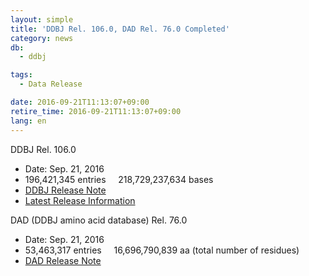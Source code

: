 ```yaml
---
layout: simple
title: 'DDBJ Rel. 106.0, DAD Rel. 76.0 Completed'
category: news
db:
  - ddbj

tags:
  - Data Release

date: 2016-09-21T11:13:07+09:00
retire_time: 2016-09-21T11:13:07+09:00
lang: en
---
```


<p><span class="font-bold">DDBJ Rel. 106.0</span></p>

<ul>
    <li>Date: Sep. 21, 2016</li>
    <li>196,421,345 entries     218,729,237,634 bases</li>
    <li><a href="https://ddbj.nig.ac.jp/public/ddbj_database/release_note_archive/ddbj/ddbjrel.106.txt">DDBJ Release Note</a></li>
    <li><a href="/latest-releases-e.html">Latest Release Information</a></li>
</ul><span class="font-bold">DAD (DDBJ amino acid database) Rel. 76.0</span>

<ul>
    <li>Date: Sep. 21, 2016</li>
    <li>53,463,317 entries     16,696,790,839 aa (total number of residues)</li>
    <li><a href="https://ddbj.nig.ac.jp/public/ddbj_database/release_note_archive/dad/dadrel.76.txt">DAD Release Note</a></li>
</ul>
